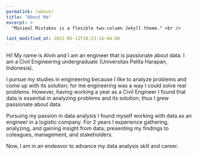 ```yaml
---
permalink: /about/
title: "About Me"
excerpt: >
  "Minimal Mistakes is a flexible two-column Jekyll theme." <br />

last_modified_at: 2021-05-11T10:23:16-04:00
---
```


Hi! My name is Alvin and I am an engineer that is passionate about data. I am a Civil Engineering undergraduate (Universitas Pelita Harapan, Indonesia).

I pursue my studies in engineering because I like to analyze problems and come up with its solution; for me engineering was a way I could solve real problems.
However, having working a year as a Civil Engineer I found that data is essential in analyzing problems and its solution; thus I grew passionate about data.

Pursuing my passion in data analysis I found myself working with data as an engineer in a logistic company. For 2 years I experience gathering, analyzing, and gaining insight from data; presenting my findings to coleagues, management, and stakeholders. 

Now, I am in an endeavor to advance my data analysis skill and career.

